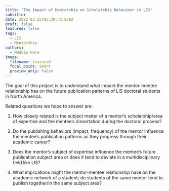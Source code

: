 ```yaml
---
title: "The Impact of Mentorship on Scholarship Behaviour in LIS"
subtitle: 
date: 2022-03-25T03:29:42.878Z
draft: false
featured: false
tags:
  - LIS
  - Mentorship
authors:
  - Maddie Hare
image:
  filename: featured
  focal_point: Smart
  preview_only: false
---
```


The goal of this project is to understand what impact the mentor-mentee relationship has on the future publication patterns of LIS doctoral students in North America. 

Related questions we hope to answer are: 

1. How closely related is the subject matter of a mentor’s scholarship/area of expertise and the mentee’s dissertation during the doctoral process? 

2. Do the publishing behaviors (impact, frequency) of the mentor influence the mentee’s publication patterns as they progress through their academic career? 

3. Does the mentor’s subject of expertise influence the mentee’s future publication subject area or does it tend to deviate in a multidisciplinary field like LIS? 

4. What implications might the mentor-mentee relationship have on the academic network of a student; do students of the same mentor tend to publish together/in the same subject area? 



